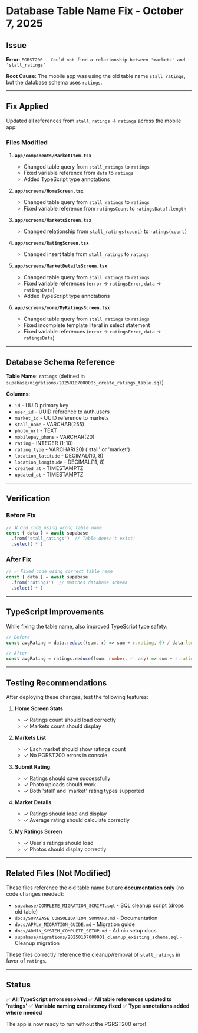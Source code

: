 # Database Table Name Fix - October 7, 2025

## Issue

**Error**: `PGRST200 - Could not find a relationship between 'markets' and 'stall_ratings'`

**Root Cause**: The mobile app was using the old table name `stall_ratings`, but the database schema uses `ratings`.

---

## Fix Applied

Updated all references from `stall_ratings` → `ratings` across the mobile app:

### Files Modified

1. **`app/components/MarketItem.tsx`**
   - Changed table query from `stall_ratings` to `ratings`
   - Fixed variable reference from `data` to `ratings`
   - Added TypeScript type annotations

2. **`app/screens/HomeScreen.tsx`**
   - Changed table query from `stall_ratings` to `ratings`
   - Fixed variable reference from `ratingsCount` to `ratingsData?.length`

3. **`app/screens/MarketsScreen.tsx`**
   - Changed relationship from `stall_ratings(count)` to `ratings(count)`

4. **`app/screens/RatingScreen.tsx`**
   - Changed insert table from `stall_ratings` to `ratings`

5. **`app/screens/MarketDetailsScreen.tsx`**
   - Changed table query from `stall_ratings` to `ratings`
   - Fixed variable references (`error` → `ratingsError`, `data` → `ratingsData`)
   - Added TypeScript type annotations

6. **`app/screens/more/MyRatingsScreen.tsx`**
   - Changed table query from `stall_ratings` to `ratings`
   - Fixed incomplete template literal in select statement
   - Fixed variable references (`error` → `ratingsError`, `data` → `ratingsData`)

---

## Database Schema Reference

**Table Name**: `ratings` (defined in `supabase/migrations/20250107000003_create_ratings_table.sql`)

**Columns**:
- `id` - UUID primary key
- `user_id` - UUID reference to auth.users
- `market_id` - UUID reference to markets
- `stall_name` - VARCHAR(255)
- `photo_url` - TEXT
- `mobilepay_phone` - VARCHAR(20)
- `rating` - INTEGER (1-10)
- `rating_type` - VARCHAR(20) ('stall' or 'market')
- `location_latitude` - DECIMAL(10, 8)
- `location_longitude` - DECIMAL(11, 8)
- `created_at` - TIMESTAMPTZ
- `updated_at` - TIMESTAMPTZ

---

## Verification

### Before Fix
```typescript
// ❌ Old code using wrong table name
const { data } = await supabase
  .from('stall_ratings')  // Table doesn't exist!
  .select('*')
```

### After Fix
```typescript
// ✅ Fixed code using correct table name
const { data } = await supabase
  .from('ratings')  // Matches database schema
  .select('*')
```

---

## TypeScript Improvements

While fixing the table name, also improved TypeScript type safety:

```typescript
// Before
const avgRating = data.reduce((sum, r) => sum + r.rating, 0) / data.length;

// After
const avgRating = ratings.reduce((sum: number, r: any) => sum + r.rating, 0) / ratings.length;
```

---

## Testing Recommendations

After deploying these changes, test the following features:

1. **Home Screen Stats**
   - ✓ Ratings count should load correctly
   - ✓ Markets count should display

2. **Markets List**
   - ✓ Each market should show ratings count
   - ✓ No PGRST200 errors in console

3. **Submit Rating**
   - ✓ Ratings should save successfully
   - ✓ Photo uploads should work
   - ✓ Both 'stall' and 'market' rating types supported

4. **Market Details**
   - ✓ Ratings should load and display
   - ✓ Average rating should calculate correctly

5. **My Ratings Screen**
   - ✓ User's ratings should load
   - ✓ Photos should display correctly

---

## Related Files (Not Modified)

These files reference the old table name but are **documentation only** (no code changes needed):

- `supabase/COMPLETE_MIGRATION_SCRIPT.sql` - SQL cleanup script (drops old table)
- `docs/SUPABASE_CONSOLIDATION_SUMMARY.md` - Documentation
- `docs/APPLY_MIGRATION_GUIDE.md` - Migration guide
- `docs/ADMIN_SYSTEM_COMPLETE_SETUP.md` - Admin setup docs
- `supabase/migrations/20250107000001_cleanup_existing_schema.sql` - Cleanup migration

These files correctly reference the cleanup/removal of `stall_ratings` in favor of `ratings`.

---

## Status

✅ **All TypeScript errors resolved**
✅ **All table references updated to 'ratings'**
✅ **Variable naming consistency fixed**
✅ **Type annotations added where needed**

The app is now ready to run without the PGRST200 error!
